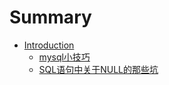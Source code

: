 # Summary

* [Introduction](README.md)
    * [mysql小技巧](db/mysql/mysql小技巧.MD)
    * [SQL语句中关于NULL的那些坑](db/mysql/SQL语句中关于NULL的那些坑.MD)